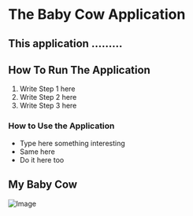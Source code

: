 # The Baby Cow Application

This application .........
---


## How To Run The Application
1. Write Step 1 here
2. Write Step 2 here
3. Write Step 3 here

### How to Use the Application
- Type here something interesting
- Same here
- Do it here too

  

## My Baby Cow
![Image](https://github.com/user-attachments/assets/e9b7ccab-6452-4680-b6fe-c24ed264f50d)
